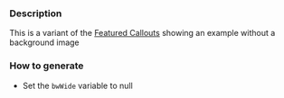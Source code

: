 ### Description
This is a variant of the [Featured Callouts](./?p=organisms-featured-callouts) showing an example without a background image

### How to generate
* Set the `bwWide` variable to null
